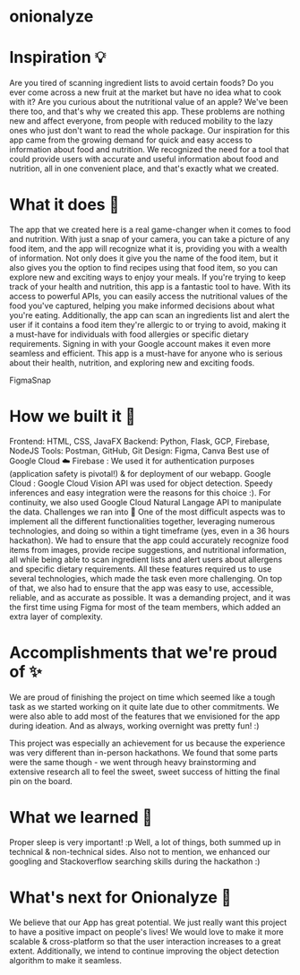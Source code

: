 # onionalyze

# Inspiration 💡
Are you tired of scanning ingredient lists to avoid certain foods? Do you ever come across a new fruit at the market but have no idea what to cook with it? Are you curious about the nutritional value of an apple? We've been there too, and that's why we created this app. These problems are nothing new and affect everyone, from people with reduced mobility to the lazy ones who just don't want to read the whole package. Our inspiration for this app came from the growing demand for quick and easy access to information about food and nutrition. We recognized the need for a tool that could provide users with accurate and useful information about food and nutrition, all in one convenient place, and that's exactly what we created.

# What it does 🤔
The app that we created here is a real game-changer when it comes to food and nutrition. With just a snap of your camera, you can take a picture of any food item, and the app will recognize what it is, providing you with a wealth of information. Not only does it give you the name of the food item, but it also gives you the option to find recipes using that food item, so you can explore new and exciting ways to enjoy your meals. If you're trying to keep track of your health and nutrition, this app is a fantastic tool to have. With its access to powerful APIs, you can easily access the nutritional values of the food you've captured, helping you make informed decisions about what you're eating. Additionally, the app can scan an ingredients list and alert the user if it contains a food item they're allergic to or trying to avoid, making it a must-have for individuals with food allergies or specific dietary requirements. Signing in with your Google account makes it even more seamless and efficient. This app is a must-have for anyone who is serious about their health, nutrition, and exploring new and exciting foods.

FigmaSnap

# How we built it 🦾
Frontend: HTML, CSS, JavaFX
Backend: Python, Flask, GCP, Firebase, NodeJS
Tools: Postman, GitHub, Git
Design: Figma, Canva
Best use of Google Cloud ☁️
Firebase : We used it for authentication purposes (application safety is pivotal!) & for deployment of our webapp.
Google Cloud : Google Cloud Vision API was used for object detection. Speedy inferences and easy integration were the reasons for this choice :). For continuity, we also used Google Cloud Natural Langage API to manipulate the data.
Challenges we ran into 😤
One of the most difficult aspects was to implement all the different functionalities together, leveraging numerous technologies, and doing so within a tight timeframe (yes, even in a 36 hours hackathon). We had to ensure that the app could accurately recognize food items from images, provide recipe suggestions, and nutritional information, all while being able to scan ingredient lists and alert users about allergens and specific dietary requirements. All these features required us to use several technologies, which made the task even more challenging. On top of that, we also had to ensure that the app was easy to use, accessible, reliable, and as accurate as possible. It was a demanding project, and it was the first time using Figma for most of the team members, which added an extra layer of complexity.

# Accomplishments that we're proud of ✨
We are proud of finishing the project on time which seemed like a tough task as we started working on it quite late due to other commitments. We were also able to add most of the features that we envisioned for the app during ideation. And as always, working overnight was pretty fun! :)

This project was especially an achievement for us because the experience was very different than in-person hackathons. We found that some parts were the same though - we went through heavy brainstorming and extensive research all to feel the sweet, sweet success of hitting the final pin on the board.

# What we learned 🙌
Proper sleep is very important! :p Well, a lot of things, both summed up in technical & non-technical sides. Also not to mention, we enhanced our googling and Stackoverflow searching skills during the hackathon :)

# What's next for Onionalyze 🚀
We believe that our App has great potential. We just really want this project to have a positive impact on people's lives! We would love to make it more scalable & cross-platform so that the user interaction increases to a great extent. Additionally, we intend to continue improving the object detection algorithm to make it seamless.
